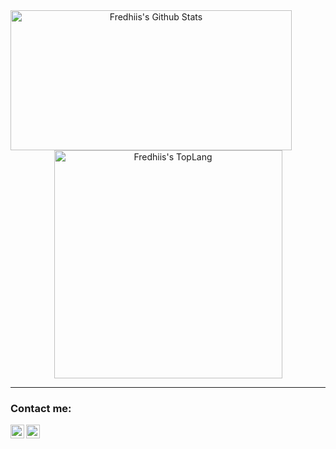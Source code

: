
<center>
<img width="450" height="224" img align="left" alt="Fredhiis's Github Stats" src="https://github-readme-stats.vercel.app/api?username=fredhii&theme=dark&show_icons=true&hide_border=true&count_private=true" class="responsive" />

<br>

<img width="365" img align="center" alt="Fredhiis's TopLang" src="https://github-readme-stats.vercel.app/api/top-langs/?username=fredhii&theme=dark&layout=compact&hide_border=true&count_private=true" class="responsive"/>
</center>

---

### Contact me:
[<img align="left" alt="nelimonroyortiz | LinkedIn" width="22px" src="https://cdn.jsdelivr.net/npm/simple-icons@v3/icons/linkedin.svg" />][linkedin]
[<img align="left" alt="nelimonroyortiz | Twitter" width="22px" src="https://cdn.jsdelivr.net/npm/simple-icons@v3/icons/twitter.svg" />][twitter]

[linkedin]: https://www.linkedin.com/in/fredhii/
[twitter]: https://twitter.com/fredhii_
